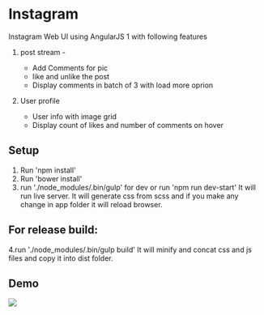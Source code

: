 # Instagram 
Instagram Web UI using AngularJS 1 with following features
1. post stream -
    - Add Comments for pic
    - like and unlike the post
    - Display comments in batch of 3 with load more oprion 
    
2. User profile
    - User info with image grid 
    - Display count of likes and number of comments on hover

## Setup
1. Run 'npm install'
2. Run 'bower install'
3. run './node_modules/.bin/gulp' for dev or run 'npm run dev-start'
  It will run live server. It will generate css from scss and if you make any change in app folder it will reload browser.

## For release build:
4.run './node_modules/.bin/gulp build'
It will minify and concat css and js files and copy it into  dist folder.

## Demo
![](instagram.gif)




